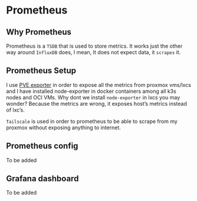 # Prometheus

## Why Prometheus
Prometheus is a ``TSDB`` that is used to store metrics. It works just the other way around ``InfluxDB`` does, I mean, It does not expect data, it ``scrapes`` it.

## Prometheus Setup
I use [PVE exporter](/proxmox/README.md#L48) in order to expose all the metrics from proxmox vms/lxcs and I have installed node-exporter in docker containers among all k3s nodes and OCI VMs. Why dont we install ``node-exporter`` in lxcs you may wonder? Because the metrics are wrong, it exposes host’s metrics instead of lxc’s.

``Tailscale`` is used in order to prometheus to be able to scrape from my proxmox without exposing anything to internet.

 ## Prometheus config
 To be added

 ## Grafana dashboard
 To be added